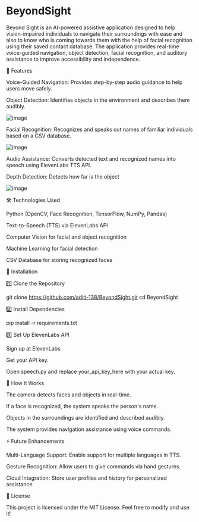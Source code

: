 # BeyondSight

Beyond Sight is an AI-powered assistive application designed to help vision-impaired individuals to navigate their surroundings with ease and also to know who is coming towards them with the help of facial recognition using their saved contact database. The application provides real-time voice-guided navigation, object detection, facial recognition, and auditory assistance to improve accessibility and independence.

🚀 Features

Voice-Guided Navigation: Provides step-by-step audio guidance to help users move safely.

Object Detection: Identifies objects in the environment and describes them audibly.

![image](https://github.com/user-attachments/assets/761ab099-bb75-4c8b-902b-a99936dc53af)


Facial Recognition: Recognizes and speaks out names of familiar individuals based on a CSV database.

![image](https://github.com/user-attachments/assets/3886843c-1fe4-4ac6-a55e-4c63dad80610)


Audio Assistance: Converts detected text and recognized names into speech using ElevenLabs TTS API.

Depth Detection: Detects how far is the object

![image](https://github.com/user-attachments/assets/cda9f866-8507-4da6-8f5c-9208e1669e56)




🛠️ Technologies Used

Python (OpenCV, Face Recognition, TensorFlow, NumPy, Pandas)

Text-to-Speech (TTS) via ElevenLabs API

Computer Vision for facial and object recognition

Machine Learning for facial detection

CSV Database for storing recognized faces

🔧 Installation

1️⃣ Clone the Repository

git clone https://github.com/aditi-138/BeyondSight.git
cd BeyondSight

2️⃣ Install Dependencies

pip install -r requirements.txt

3️⃣ Set Up ElevenLabs API

Sign up at ElevenLabs

Get your API key.

Open speech.py and replace your_api_key_here with your actual key.


📌 How It Works

The camera detects faces and objects in real-time.

If a face is recognized, the system speaks the person's name.

Objects in the surroundings are identified and described audibly.

The system provides navigation assistance using voice commands.

⚡ Future Enhancements

Multi-Language Support: Enable support for multiple languages in TTS.

Gesture Recognition: Allow users to give commands via hand gestures.

Cloud Integration: Store user profiles and history for personalized assistance.

📜 License

This project is licensed under the MIT License. Feel free to modify and use it!



